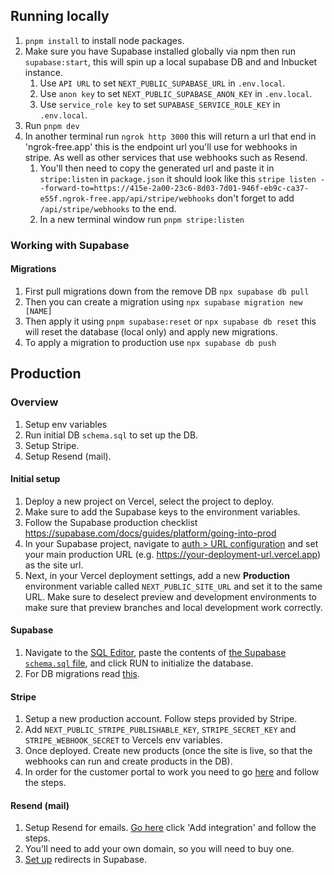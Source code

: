 ## Running locally

1. `pnpm install` to install node packages.
2. Make sure you have Supabase installed globally via npm then run `supabase:start`, this will spin up a local supabase DB and and Inbucket instance.
   1. Use `API URL` to set `NEXT_PUBLIC_SUPABASE_URL` in `.env.local`.
   2. Use `anon key` to set `NEXT_PUBLIC_SUPABASE_ANON_KEY` in `.env.local`.
   3. Use `service_role key` to set `SUPABASE_SERVICE_ROLE_KEY` in `.env.local`.
3. Run `pnpm dev`
4. In another terminal run `ngrok http 3000` this will return a url that end in 'ngrok-free.app' this is the endpoint url you'll use for webhooks in stripe. As well as other services that use webhooks such as Resend.
    1. You'll then need to copy the generated url and paste it in `stripe:listen` in `package.json` it should look like this `stripe listen --forward-to=https://415e-2a00-23c6-8d03-7d01-946f-eb9c-ca37-e55f.ngrok-free.app/api/stripe/webhooks` don't forget to add `/api/stripe/webhooks` to the end.
   2. In a new terminal window run `pnpm stripe:listen`

### Working with Supabase

#### Migrations
1. First pull migrations down from the remove DB `npx supabase db pull`
2. Then you can create a migration using `npx supabase migration new [NAME]`
3. Then apply it using `pnpm supabase:reset` or `npx supabase db reset` this will reset the database (local only) and apply new migrations.
4. To apply a migration to production use `npx supabase db push`

## Production

### Overview

1. Setup env variables
2. Run initial DB `schema.sql` to set up the DB.
3. Setup Stripe.
4. Setup Resend (mail).

#### Initial setup

1. Deploy a new project on Vercel, select the project to deploy.
2. Make sure to add the Supabase keys to the environment variables.
3. Follow the Supabase production checklist https://supabase.com/docs/guides/platform/going-into-prod
4. In your Supabase project, navigate to [auth > URL configuration](https://app.supabase.com/project/_/auth/url-configuration) and set your main production URL (e.g. https://your-deployment-url.vercel.app) as the site url.
5. Next, in your Vercel deployment settings, add a new **Production** environment variable called `NEXT_PUBLIC_SITE_URL` and set it to the same URL. Make sure to deselect preview and development environments to make sure that preview branches and local development work correctly.

#### Supabase
1. Navigate to the [SQL Editor](https://supabase.com/dashboard/project/_/sql/new), paste the contents of [the Supabase `schema.sql` file](./schema.sql), and click RUN to initialize the database.
2. For DB migrations read [this](https://www.restack.io/docs/supabase-knowledge-supabase-database-migrations).

#### Stripe
1. Setup a new production account. Follow steps provided by Stripe.
2. Add `NEXT_PUBLIC_STRIPE_PUBLISHABLE_KEY`, `STRIPE_SECRET_KEY` and `STRIPE_WEBHOOK_SECRET` to Vercels env variables.
3. Once deployed. Create new products (once the site is live, so that the webhooks can run and create products in the DB).
4. In order for the customer portal to work you need to go [here](https://dashboard.stripe.com/settings/billing/portal) and follow the steps.

#### Resend (mail)
1. Setup Resend for emails. [Go here](https://supabase.com/partners/integrations/resend) click 'Add integration' and follow the steps.
2. You'll need to add your own domain, so you will need to buy one.
3. [Set up](https://supabase.com/dashboard/project/aljvglouzjcczgksclql/auth/url-configuration) redirects in Supabase.